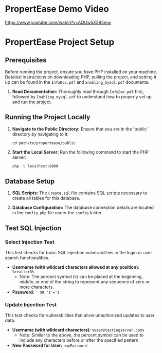 # PropertEase Demo Video
https://www.youtube.com/watch?v=AQUwbX385mw
 
# PropertEase Project Setup

## Prerequisites
Before running the project, ensure you have PHP installed on your machine. Detailed instructions on downloading PHP, pulling the project, and setting it up can be found in the `InfoDoc.pdf` and `Enabling_mysql.pdf` documents.

1. **Read Documentation:** Thoroughly read through `InfoDoc.pdf` first, followed by `Enabling_mysql.pdf` to understand how to properly set up and run the project.

## Running the Project Locally
1. **Navigate to the Public Directory:**
   Ensure that you are in the 'public' directory by navigating to it:
   ```plaintext
   cd path/to/propertease/public
   ```

2. **Start the Local Server:**
   Run the following command to start the PHP server:
   ```bash
   php -S localhost:8000
   ```

## Database Setup
1. **SQL Scripts:**
   The `Create.sql` file contains SQL scripts necessary to create all tables for this database.

2. **Database Configuration:**
   The database connection details are located in the `config.php` file under the `config` folder.

## Test SQL Injection

### Select Injection Test
This test checks for basic SQL injection vulnerabilities in the login or user search functionalities.
- **Username (with wildcard characters allowed at any position):** `%realtor3%`
   - Note: The percent symbol (`%`) can be placed at the beginning, middle, or end of the string to represent any sequence of zero or more characters.
- **Password:** `' OR '1'='1`

### Update Injection Test
This test checks for vulnerabilities that allow unauthorized updates to user data.
- **Username (with wildcard characters):** `%user@testingserver.com%`
   - Note: Similar to the above, the percent symbol can be used to include any characters before or after the specified pattern.
- **New Password for User:** `anyPassword`
